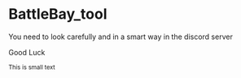 # BattleBay_tool

You need to look carefully and in a smart way in the discord server

Good Luck

<small>This is small text</small>
